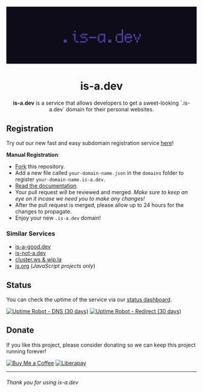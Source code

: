 ![is-a-dev banner](./media/banner.png)

<h1 align="center">is-a.dev</h1>

<p align="center"><strong>is-a.dev</strong> is a service that allows developers to get a sweet-looking `.is-a.dev` domain for their personal websites.</p>

## Registration
Try out our new fast and easy subdomain registration service [here](https://register.is-a.dev)!

**Manual Registration**:
- [Fork](https://github.com/is-a-dev/register/fork) this repository.
- Add a new file called `your-domain-name.json` in the `domains` folder to register `your-domain-name.is-a.dev`.
- [Read the documentation](https://is-a.dev/docs).
- Your pull request will be reviewed and merged. *Make sure to keep an eye on it incase we need you to make any changes!*
- After the pull request is merged, please allow up to 24 hours for the changes to propagate.
- Enjoy your new `.is-a.dev` domain!

### Similar Services
- [is-a-good.dev](https://github.com/is-a-good-dev/Register)
- [is-not-a.dev](https://is-not-a.dev)
- [cluster.ws & wip.la](https://github.com/Olivr/free-domain)
- [js.org](https://github.com/js-org/js.org/tree/master) (*JavaScript projects only*)

## Status
You can check the uptime of the service via our [status dashboard](https://stats.uptimerobot.com/zY4XKIRVzw).

[![Uptime Robot - DNS (30 days)](https://img.shields.io/uptimerobot/ratio/m787472645-ec25e3920c7af893a7c66f19?label=uptime%20-%20dns&style=for-the-badge)](https://stats.uptimerobot.com/zY4XKIRVzw/787472645)
[![Uptime Robot - Redirect (30 days)](https://img.shields.io/uptimerobot/ratio/m787472617-240f4d61a5439a87becb2cf9?label=uptime%20-%20redirections&style=for-the-badge)](https://stats.uptimerobot.com/zY4XKIRVzw/787472617)

## Donate
If you like this project, please consider donating so we can keep this project running forever!

<a href="https://www.buymeacoffee.com/phenax" target="_blank"><img src="https://cdn.buymeacoffee.com/buttons/default-orange.png" alt="Buy Me a Coffee" height="28" width="119"></a>
<a href="https://liberapay.com/phenax" target="_blank"><img src="https://img.shields.io/badge/liberapay-donate-yellow.svg?style=for-the-badge" alt="Liberapay"></a>

---

###### Thank you for using is-a.dev
